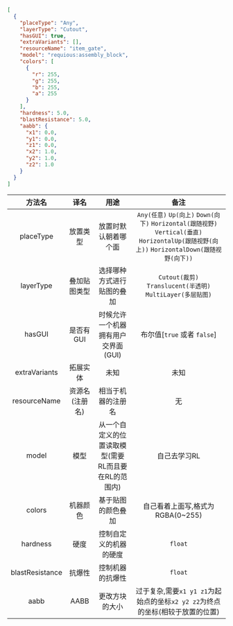 ```json
[
  {
    "placeType": "Any",
    "layerType": "Cutout",
    "hasGUI": true,
    "extraVariants": [],
    "resourceName": "item_gate",
    "model": "requious:assembly_block",
    "colors": [
      {
        "r": 255,
        "g": 255,
        "b": 255,
        "a": 255
      }
    ],
    "hardness": 5.0,
    "blastResistance": 5.0,
    "aabb": {
      "x1": 0.0,
      "y1": 0.0,
      "z1": 0.0,
      "x2": 1.0,
      "y2": 1.0,
      "z2": 1.0
    }
  }
]
```

| 方法名 | 译名 | 用途 | 备注 |
|:----:|:----:|:----:|:----:|
|placeType|放置类型|放置时默认朝着哪个面|`Any(任意)` `Up(向上)` `Down(向下)` `Horizontal(跟随视野)` `Vertical(垂直)` `HorizontalUp(跟随视野(向上))` `HorizontalDown(跟随视野(向下))`|
|layerType|叠加贴图类型|选择哪种方式进行贴图的叠加| `Cutout(裁剪)` `Translucent(半透明)` `MultiLayer(多层贴图)`|
|hasGUI|是否有GUI|时候允许一个机器拥有用户交界面(GUI)|布尔值[`true` 或者 `false`]|
|extraVariants|拓展实体|未知|未知|
|resourceName|资源名(注册名)|相当于机器的注册名|无|
|model|模型|从一个自定义的位置读取模型(需要RL而且要在RL的范围内)|自己去学习RL|
|colors|机器颜色|基于贴图的颜色叠加|自己看着上面写,格式为RGBA(0~255)|
|hardness|硬度|控制自定义的机器的硬度|`float`|
|blastResistance|抗爆性|控制机器的抗爆性|`float`|
|aabb|AABB|更改方块的大小|过于复杂,需要`x1 y1 z1`为起始点的坐标`x2 y2 z2`为终点的坐标(相较于放置的位置)|